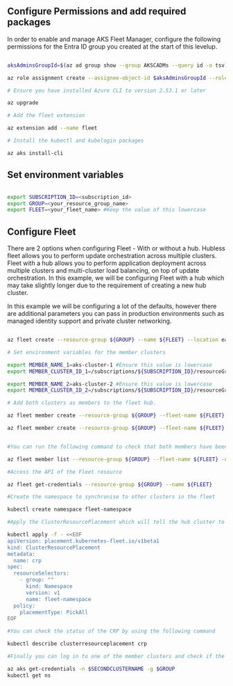 ## Configure Permissions and add required packages

In order to enable and manage AKS Fleet Manager, configure the following permissions for the Entra ID group you created at the start of this levelup.

```bash

aksAdminsGroupId=$(az ad group show --group AKSCADMs --query id -o tsv)

az role assignment create --assignee-object-id $aksAdminsGroupId --role 'Azure Kubernetes Fleet Manager RBAC Cluster Admin' --scope 'the ID of your RG'

# Ensure you have installed Azure CLI to version 2.53.1 or later

az upgrade

# Add the fleet extension

az extension add --name fleet

# Install the kubectl and kubelogin packages

az aks install-cli

```

## Set environment variables

```bash

export SUBSCRIPTION_ID=<subscription_id>
export GROUP=<your_resource_group_name>
export FLEET=<your_fleet_name> #Keep the value of this lowercase

```

## Configure Fleet

There are 2 options when configuring Fleet - With or without a hub. Hubless fleet allows you to perform update orchestration across multiple clusters. Fleet with a hub allows you to perform application deployment across multiple clusters and multi-cluster load balancing, on top of update orchestration. In this example, we will be configuring Fleet with a hub which may take slightly longer due to the requirement of creating a new hub cluster.

In this example we will be configuring a lot of the defaults, however there are additional parameters you can pass in production environments such as managed identity support and private cluster networking.

```bash

az fleet create --resource-group ${GROUP} --name ${FLEET} --location eastus --enable-hub

# Set environment variables for the member clusters

export MEMBER_NAME_1=aks-cluster-1 #Ensure this value is lowercase
export MEMBER_CLUSTER_ID_1=/subscriptions/${SUBSCRIPTION_ID}/resourceGroups/${GROUP}/providers/Microsoft.ContainerService/managedClusters/${FIRSTCLUSTERNAME}

export MEMBER_NAME_2=aks-cluster-2 #Ensure this value is lowercase
export MEMBER_CLUSTER_ID_2=/subscriptions/${SUBSCRIPTION_ID}/resourceGroups/${GROUP}/providers/Microsoft.ContainerService/managedClusters/${SECONDCLUSTERNAME}

# Add both clusters as members to the fleet hub.

az fleet member create --resource-group ${GROUP} --fleet-name ${FLEET} --name ${MEMBER_NAME_1} --member-cluster-id ${MEMBER_CLUSTER_ID_1}

az fleet member create --resource-group ${GROUP} --fleet-name ${FLEET} --name ${MEMBER_NAME_2} --member-cluster-id ${MEMBER_CLUSTER_ID_2}


#You can run the following command to check that both members have been added as members successfully.

az fleet member list --resource-group ${GROUP} --fleet-name ${FLEET} -o table

#Access the API of the Fleet resource

az fleet get-credentials --resource-group ${GROUP} --name ${FLEET}

#Create the namespace to synchronise to other clusters in the fleet

kubectl create namespace fleet-namespace

#Apply the ClusterResourcePlacement which will tell the hub cluster to deploy the namespaces to the member clusters.

kubectl apply -f - <<EOF
apiVersion: placement.kubernetes-fleet.io/v1beta1
kind: ClusterResourcePlacement
metadata:
  name: crp
spec:
  resourceSelectors:
    - group: ""
      kind: Namespace
      version: v1
      name: fleet-namespace
  policy:
    placementType: PickAll
EOF

#You can check the status of the CRP by using the following command

kubectl describe clusterresourceplacement crp

#Finally you can log in to one of the member clusters and check if the namespace is present

az aks get-credentials -n $SECONDCLUSTERNAME -g $GROUP
kubectl get ns

